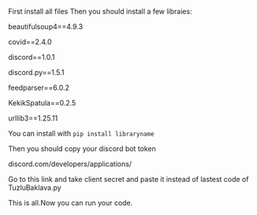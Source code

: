 First install all files
Then you should install a few libraies:

beautifulsoup4==4.9.3

covid==2.4.0

discord==1.0.1

discord.py==1.5.1

feedparser==6.0.2

KekikSpatula==0.2.5

urllib3==1.25.11

You can install with `pip install libraryname`

Then you should copy your discord bot token 

discord.com/developers/applications/

Go to this link and take client secret and paste it instead of lastest code of TuzluBaklava.py

This is all.Now you can run your code.
